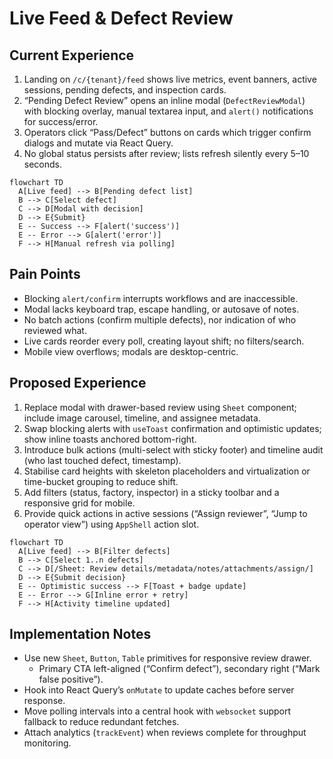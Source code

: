 # Live Feed & Defect Review

## Current Experience

1. Landing on `/c/{tenant}/feed` shows live metrics, event banners, active sessions, pending defects, and inspection cards.
2. “Pending Defect Review” opens an inline modal (`DefectReviewModal`) with blocking overlay, manual textarea input, and `alert()` notifications for success/error.
3. Operators click “Pass/Defect” buttons on cards which trigger confirm dialogs and mutate via React Query.
4. No global status persists after review; lists refresh silently every 5–10 seconds.

```mermaid
flowchart TD
  A[Live feed] --> B[Pending defect list]
  B --> C[Select defect]
  C --> D[Modal with decision]
  D --> E{Submit}
  E -- Success --> F[alert('success')]
  E -- Error --> G[alert('error')]
  F --> H[Manual refresh via polling]
```

## Pain Points

- Blocking `alert/confirm` interrupts workflows and are inaccessible.
- Modal lacks keyboard trap, escape handling, or autosave of notes.
- No batch actions (confirm multiple defects), nor indication of who reviewed what.
- Live cards reorder every poll, creating layout shift; no filters/search.
- Mobile view overflows; modals are desktop-centric.

## Proposed Experience

1. Replace modal with drawer-based review using `Sheet` component; include image carousel, timeline, and assignee metadata.
2. Swap blocking alerts with `useToast` confirmation and optimistic updates; show inline toasts anchored bottom-right.
3. Introduce bulk actions (multi-select with sticky footer) and timeline audit (who last touched defect, timestamp).
4. Stabilise card heights with skeleton placeholders and virtualization or time-bucket grouping to reduce shift.
5. Add filters (status, factory, inspector) in a sticky toolbar and a responsive grid for mobile.
6. Provide quick actions in active sessions (“Assign reviewer”, “Jump to operator view”) using `AppShell` action slot.

```mermaid
flowchart TD
  A[Live feed] --> B[Filter defects]
  B --> C[Select 1..n defects]
  C --> D[/Sheet: Review details/metadata/notes/attachments/assign/]
  D --> E{Submit decision}
  E -- Optimistic success --> F[Toast + badge update]
  E -- Error --> G[Inline error + retry]
  F --> H[Activity timeline updated]
```

## Implementation Notes

- Use new `Sheet`, `Button`, `Table` primitives for responsive review drawer.
  - Primary CTA left-aligned (“Confirm defect”), secondary right (“Mark false positive”).
- Hook into React Query’s `onMutate` to update caches before server response.
- Move polling intervals into a central hook with `websocket` support fallback to reduce redundant fetches.
- Attach analytics (`trackEvent`) when reviews complete for throughput monitoring.
